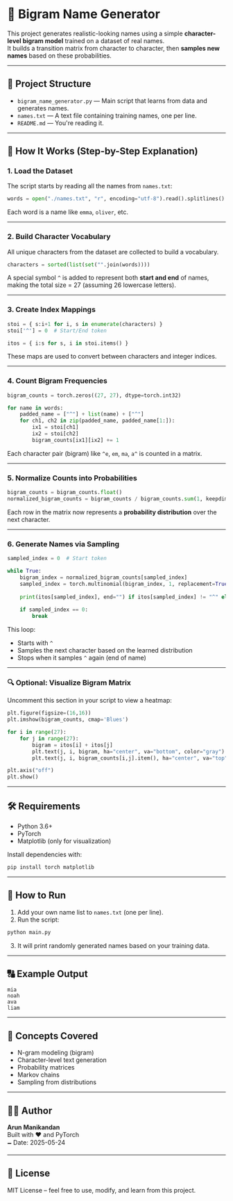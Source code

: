 # 🧠 Bigram Name Generator

This project generates realistic-looking names using a simple **character-level bigram model** trained on a dataset of real names.  
It builds a transition matrix from character to character, then **samples new names** based on these probabilities.

---

## 📁 Project Structure

- `bigram_name_generator.py` — Main script that learns from data and generates names.
- `names.txt` — A text file containing training names, one per line.
- `README.md` — You're reading it.

---

## 🚀 How It Works (Step-by-Step Explanation)

### 1. Load the Dataset

The script starts by reading all the names from `names.txt`:

```python
words = open("./names.txt", "r", encoding="utf-8").read().splitlines()
```

Each word is a name like `emma`, `oliver`, etc.

---

### 2. Build Character Vocabulary

All unique characters from the dataset are collected to build a vocabulary.

```python
characters = sorted(list(set("".join(words))))
```

A special symbol `^` is added to represent both **start and end** of names, making the total size = 27 (assuming 26 lowercase letters).

---

### 3. Create Index Mappings

```python
stoi = { s:i+1 for i, s in enumerate(characters) }
stoi['^'] = 0  # Start/End token

itos = { i:s for s, i in stoi.items() }
```

These maps are used to convert between characters and integer indices.

---

### 4. Count Bigram Frequencies

```python
bigram_counts = torch.zeros((27, 27), dtype=torch.int32)

for name in words:
    padded_name = ["^"] + list(name) + ["^"]
    for ch1, ch2 in zip(padded_name, padded_name[1:]):
        ix1 = stoi[ch1]
        ix2 = stoi[ch2]
        bigram_counts[ix1][ix2] += 1
```

Each character pair (bigram) like `^e`, `em`, `ma`, `a^` is counted in a matrix.

---

### 5. Normalize Counts into Probabilities

```python
bigram_counts = bigram_counts.float()
normalized_bigram_counts = bigram_counts / bigram_counts.sum(1, keepdim=True)
```

Each row in the matrix now represents a **probability distribution** over the next character.

---

### 6. Generate Names via Sampling

```python
sampled_index = 0  # Start token

while True:
    bigram_index = normalized_bigram_counts[sampled_index]
    sampled_index = torch.multinomial(bigram_index, 1, replacement=True).item()
    
    print(itos[sampled_index], end="") if itos[sampled_index] != "^" else print()
    
    if sampled_index == 0:
        break
```

This loop:
- Starts with `^`
- Samples the next character based on the learned distribution
- Stops when it samples `^` again (end of name)

---

### 🔍 Optional: Visualize Bigram Matrix

Uncomment this section in your script to view a heatmap:

```python
plt.figure(figsize=(16,16))
plt.imshow(bigram_counts, cmap='Blues')

for i in range(27):
    for j in range(27):
        bigram = itos[i] + itos[j]
        plt.text(j, i, bigram, ha="center", va="bottom", color="gray")
        plt.text(j, i, bigram_counts[i,j].item(), ha="center", va="top", color="gray")

plt.axis("off")
plt.show()
```

---

## 🛠️ Requirements

- Python 3.6+
- PyTorch
- Matplotlib (only for visualization)

Install dependencies with:

```bash
pip install torch matplotlib
```

---

## 📄 How to Run

1. Add your own name list to `names.txt` (one per line).
2. Run the script:

```bash
python main.py
```

3. It will print randomly generated names based on your training data.

---

## 🔠 Example Output

```
mia
noah
ava
liam
```

---

## 🧠 Concepts Covered

- N-gram modeling (bigram)
- Character-level text generation
- Probability matrices
- Markov chains
- Sampling from distributions

---

## 👨‍💻 Author

**Arun Manikandan**  
Built with ❤️ and PyTorch  
🗕 Date: 2025-05-24

---

## 📜 License

MIT License – feel free to use, modify, and learn from this project.
